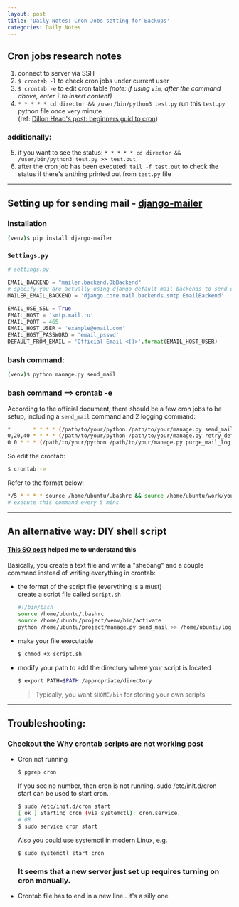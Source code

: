 ```yaml
---
layout: post
title: 'Daily Notes: Cron Jobs setting for Backups'
categories: Daily Notes
---
```


## Cron jobs research notes

1. connect to server via SSH
2. `$ crontab -l` to check cron jobs under current user
3. `$ crontab -e` to edit cron table
   _(note: if using `vim`, after the command above, enter `i` to insert content)_
4. `* * * * * cd director && /user/bin/python3 test.py` run this `test.py` python file once very minute  
   (ref: [Dillon Head's post: beginners guid to cron](https://mediatemple.net/blog/news/complete-beginners-guide-cron-part-1/?utm_source=reddit&utm_campaign=blog&utm_medium=social&utm_term=linkpreview&utm_content=cronpart1repub))

### additionally:

5. if you want to see the status: `* * * * * cd director && /user/bin/python3 test.py >> test.out`
6. after the cron job has been executed: `tail -f test.out` to check the status if there's anthing printed out from `test.py` file

---

## Setting up for sending mail - [django-mailer](https://pypi.org/project/django-mailer/)

### Installation

```bash
(venv)$ pip install django-mailer
```

### `Settings.py`

```python
# settings.py

EMAIL_BACKEND = "mailer.backend.DbBackend"
# specify you are actually using django default mail backends to send emails
MAILER_EMAIL_BACKEND = 'django.core.mail.backends.smtp.EmailBackend'

EMAIL_USE_SSL = True
EMAIL_HOST = 'smtp.mail.ru'
EMAIL_PORT = 465
EMAIL_HOST_USER = 'example@email.com'
EMAIL_HOST_PASSWORD = 'email_psswd'
DEFAULT_FROM_EMAIL = 'Official Email <{}>'.format(EMAIL_HOST_USER)
```

### bash command:

```bash
(venv)$ python manage.py send_mail
```

### bash command ==> crontab -e

According to the official document, there should be a few cron jobs to be setup, including a `send_mail` command and 2 logging command:

```bash
*       * * * * (/path/to/your/python /path/to/your/manage.py send_mail >> ~/cron_mail.log 2>&1)
0,20,40 * * * * (/path/to/your/python /path/to/your/manage.py retry_deferred >> ~/cron_mail_deferred.log 2>&1)
0 0 * * * (/path/to/your/python /path/to/your/manage.py purge_mail_log 7 >> ~/cron_mail_purge.log 2>&1)
```

So edit the crontab:

```bash
$ crontab -e
```

Refer to the format below:

```bash
*/5 * * * * source /home/ubuntu/.bashrc && source /home/ubuntu/work/your-project/bin/activate && python /home/ubuntu/work/your-project/src/manage.py runcrons > /home/ubuntu/cronjob.log
# execute this command every 5 mins
```

---

## An alternative way: DIY shell script

#### [This SO post](https://stackoverflow.com/questions/8779951/how-do-i-run-a-shell-script-without-using-sh-or-bash-commands) helped me to understand this

Basically, you create a text file and write a "shebang" and a couple command instead of writing everything in crontab:

- the format of the script file (everything is a must)  
   create a script file called `script.sh`
  ```bash
  #!/bin/bash
  source /home/ubuntu/.bashrc
  source /home/ubuntu/project/venv/bin/activate
  python /home/ubuntu/project/manage.py send_mail >> /home/ubuntu/logs/cron_mail.log 2>&1
  ```
- make your file executable
  ```bash
  $ chmod +x script.sh
  ```
- modify your path to add the directory where your script is located
  ```bash
  $ export PATH=$PATH:/appropriate/directory
  ```
  > Typically, you want `$HOME/bin` for storing your own scripts

---

## Troubleshooting:

### Checkout the [Why crontab scripts are not working]() post

- Cron not running
  ```bash
  $ pgrep cron
  ```
  If you see no number, then cron is not running. sudo /etc/init.d/cron start can be used to start cron.
  ```bash
  $ sudo /etc/init.d/cron start
  [ ok ] Starting cron (via systemctl): cron.service.
  # OR
  $ sudo service cron start
  ```
  Also you could use systemctl in modern Linux, e.g.
  ```bash
  $ sudo systemctl start cron
  ```
  ### It seems that a new server just set up requires turning on cron manually.
- Crontab file has to end in a new line.. it's a silly one
